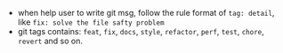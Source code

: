 - when help user to write git msg, follow the rule format of `tag: detail`, like `fix: solve the file safty problem`
- git tags contains: `feat`, `fix`, `docs`, `style`, `refactor`, `perf`, `test`, `chore`, `revert` and so on.